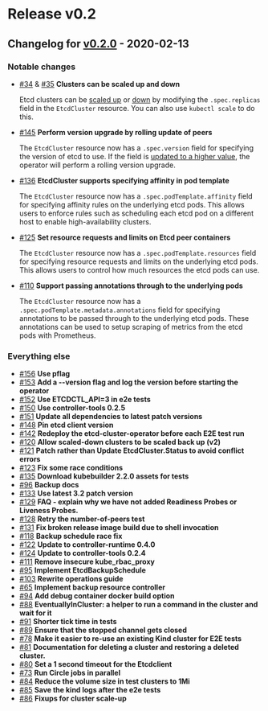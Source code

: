 # Release v0.2

## Changelog for [v0.2.0](https://github.com/improbable-eng/etcd-cluster-operator/releases/v0.2.0) - 2020-02-13

### Notable changes

* [#34](https://github.com/improbable-eng/etcd-cluster-operator/issue/34) & [#35](https://github.com/improbable-eng/etcd-cluster-operator/issue/35) **Clusters can be scaled up and down**

  Etcd clusters can be [scaled up](https://github.com/improbable-eng/etcd-cluster-operator/blob/master/docs/operations.md#scale-up-a-cluster) or [down](https://github.com/improbable-eng/etcd-cluster-operator/blob/master/docs/operations.md#scale-down-a-cluster) by modifying the `.spec.replicas` field in the `EtcdCluster` resource.
  You can also use `kubectl scale` to do this. 

* [#145](https://github.com/improbable-eng/etcd-cluster-operator/pull/145) **Perform version upgrade by rolling update of peers**

  The `EtcdCluster` resource now has a `.spec.version` field for specifying the version of etcd to use.
  If the field is [updated to a higher value](https://github.com/improbable-eng/etcd-cluster-operator/blob/master/docs/operations.md#upgrade-a-cluster), the operator will perform a rolling version upgrade.

* [#136](https://github.com/improbable-eng/etcd-cluster-operator/pull/136) **EtcdCluster supports specifying affinity in pod template**

  The `EtcdCluster` resource now has a `.spec.podTemplate.affinity` field for specifying affinity rules on the underlying etcd pods.
  This allows users to enforce rules such as scheduling each etcd pod on a different host to enable high-availability clusters.

* [#125](https://github.com/improbable-eng/etcd-cluster-operator/pull/125) **Set resource requests and limits on Etcd peer containers**

  The `EtcdCluster` resource now has a `.spec.podTemplate.resources` field for specifying resource requests and limits on the underlying etcd pods.
  This allows users to control how much resources the etcd pods can use.

* [#110](https://github.com/improbable-eng/etcd-cluster-operator/pull/110) **Support passing annotations through to the underlying pods**

  The `EtcdCluster` resource now has a `.spec.podTemplate.metadata.annotations` field for specifying annotations to be passed through to the underlying etcd pods.
  These annotations can be used to setup scraping of metrics from the etcd pods with Prometheus.


### Everything else

* [#156](https://github.com/improbable-eng/etcd-cluster-operator/pull/156) **Use pflag**
* [#153](https://github.com/improbable-eng/etcd-cluster-operator/pull/153) **Add a --version flag and log the version before starting the operator**
* [#152](https://github.com/improbable-eng/etcd-cluster-operator/pull/152) **Use ETCDCTL_API=3 in e2e tests**
* [#150](https://github.com/improbable-eng/etcd-cluster-operator/pull/150) **Use controller-tools 0.2.5**
* [#151](https://github.com/improbable-eng/etcd-cluster-operator/pull/151) **Update all dependencies to latest patch versions**
* [#148](https://github.com/improbable-eng/etcd-cluster-operator/pull/148) **Pin etcd client version**
* [#142](https://github.com/improbable-eng/etcd-cluster-operator/pull/142) **Redeploy the etcd-cluster-operator before each E2E test run**
* [#120](https://github.com/improbable-eng/etcd-cluster-operator/pull/120) **Allow scaled-down clusters to be scaled back up (v2)**
* [#121](https://github.com/improbable-eng/etcd-cluster-operator/pull/121) **Patch rather than Update EtcdCluster.Status to avoid conflict errors**
* [#123](https://github.com/improbable-eng/etcd-cluster-operator/pull/123) **Fix some race conditions**
* [#135](https://github.com/improbable-eng/etcd-cluster-operator/pull/135) **Download kubebuilder 2.2.0 assets for tests**
* [#96](https://github.com/improbable-eng/etcd-cluster-operator/pull/96) **Backup docs**
* [#133](https://github.com/improbable-eng/etcd-cluster-operator/pull/133) **Use latest 3.2 patch version**
* [#129](https://github.com/improbable-eng/etcd-cluster-operator/pull/129) **FAQ - explain why we have not added Readiness Probes or Liveness Probes.**
* [#128](https://github.com/improbable-eng/etcd-cluster-operator/pull/128) **Retry the number-of-peers test**
* [#131](https://github.com/improbable-eng/etcd-cluster-operator/pull/131) **Fix broken release image build due to shell invocation**
* [#118](https://github.com/improbable-eng/etcd-cluster-operator/pull/118) **Backup schedule race fix**
* [#122](https://github.com/improbable-eng/etcd-cluster-operator/pull/122) **Update to controller-runtime 0.4.0**
* [#124](https://github.com/improbable-eng/etcd-cluster-operator/pull/124) **Update to controller-tools 0.2.4**
* [#111](https://github.com/improbable-eng/etcd-cluster-operator/pull/111) **Remove insecure kube_rbac_proxy**
* [#95](https://github.com/improbable-eng/etcd-cluster-operator/pull/95) **Implement EtcdBackupSchedule**
* [#103](https://github.com/improbable-eng/etcd-cluster-operator/pull/103) **Rewrite operations guide**
* [#65](https://github.com/improbable-eng/etcd-cluster-operator/pull/65) **Implement backup resource controller** 
* [#94](https://github.com/improbable-eng/etcd-cluster-operator/pull/94) **Add debug container docker build option**
* [#88](https://github.com/improbable-eng/etcd-cluster-operator/pull/88) **EventuallyInCluster: a helper to run a command in the cluster and wait for it**
* [#91](https://github.com/improbable-eng/etcd-cluster-operator/pull/91) **Shorter tick time in tests**
* [#89](https://github.com/improbable-eng/etcd-cluster-operator/pull/89) **Ensure that the stopped channel gets closed**
* [#78](https://github.com/improbable-eng/etcd-cluster-operator/pull/78) **Make it easier to re-use an existing Kind cluster for E2E tests**
* [#81](https://github.com/improbable-eng/etcd-cluster-operator/pull/81) **Documentation for deleting a cluster and restoring a deleted cluster.**
* [#80](https://github.com/improbable-eng/etcd-cluster-operator/pull/80) **Set a 1 second timeout for the Etcdclient**
* [#73](https://github.com/improbable-eng/etcd-cluster-operator/pull/73) **Run Circle jobs in parallel**
* [#84](https://github.com/improbable-eng/etcd-cluster-operator/pull/84) **Reduce the volume size in test clusters to 1Mi**
* [#85](https://github.com/improbable-eng/etcd-cluster-operator/pull/85) **Save the kind logs after the e2e tests**
* [#86](https://github.com/improbable-eng/etcd-cluster-operator/pull/86) **Fixups for cluster scale-up**
